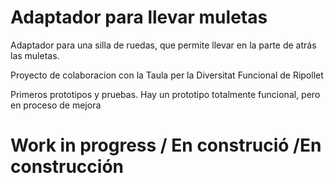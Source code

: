 # Adaptador para llevar muletas
Adaptador para una silla de ruedas, que permite llevar en la parte de atrás las muletas.

Proyecto de colaboracion con la Taula per la Diversitat Funcional de Ripollet

Primeros prototipos y pruebas. Hay un prototipo totalmente funcional, pero en proceso de mejora

# Work in progress / En construció /En construcción

